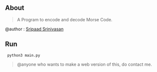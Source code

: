 ## About 
> A Program to encode and decode Morse Code.


@author : [Sripaad Srinivasan](https://github.com/Sripaad)

## Run
``` python3 main.py```


> @anyone who wants to make a web version of this, do contact me.
